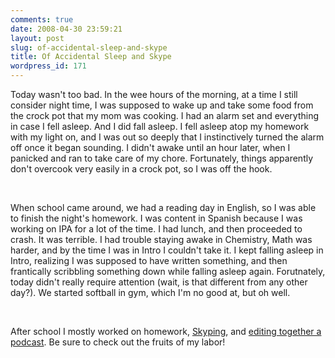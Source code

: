 ```yaml
---
comments: true
date: 2008-04-30 23:59:21
layout: post
slug: of-accidental-sleep-and-skype
title: Of Accidental Sleep and Skype
wordpress_id: 171
---
```


Today wasn't too bad. In the wee hours of the morning, at a time I still consider night time, I was supposed to wake up and take some food from the crock pot that my mom was cooking. I had an alarm set and everything in case I fell asleep. And I did fall asleep. I fell asleep atop my homework with my light on, and I was out so deeply that I instinctively turned the alarm off once it began sounding. I didn't awake until an hour later, when I panicked and ran to take care of my chore. Fortunately, things apparently don't overcook very easily in a crock pot, so I was off the hook.




 




When school came around, we had a reading day in English, so I was able to finish the night's homework. I was content in Spanish because I was working on IPA for a lot of the time. I had lunch, and then proceeded to crash. It was terrible. I had trouble staying awake in Chemistry, Math was harder, and by the time I was in Intro I couldn't take it. I kept falling asleep in Intro, realizing I was supposed to have written something, and then frantically scribbling something down while falling asleep again. Forutnately, today didn't really require attention (wait, is that different from any other day?). We started softball in gym, which I'm no good at, but oh well.




 




After school I mostly worked on homework, [Skyping](http://sasheldon.wordpress.com/2008/04/30/skyping/), and [editing together a podcast](http://sasheldon.wordpress.com/2008/04/30/tatercast-01-featuring-runnan-podcast/). Be sure to check out the fruits of my labor!
